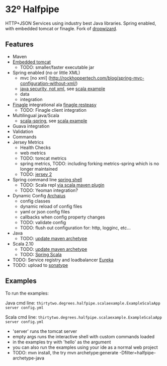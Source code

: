 32º Halfpipe
====================

HTTP+JSON Services using industry best Java libraries.
Spring enabled, with embedded tomcat or finagle.  Fork of [dropwizard](http://dropwizard.codahale.com/).

Features
-----
- Maven
- [Embedded tomcat](http://tomcat.apache.org/maven-plugin-2/executable-war-jar.html)
    - TODO: smaller/faster executable jar
- Spring enabled (no or little XML)
    - mvc [no xml] (http://rockhoppertech.com/blog/spring-mvc-configuration-without-xml/)
    - [java security, not xml](http://blog.springsource.org/2011/08/01/spring-security-configuration-with-scala/), see [scala example](https://github.com/32degrees/halfpipe/tree/master/scala-example)
    - data
    - integration
- [Finagle](http://twitter.github.com/finagle/) integrational ala [finagle resteasy](https://github.com/opower/finagle-resteasy)
    - TODO: Finagle client integration
- Multilingual java/Scala
    - [scala-spring](https://github.com/ewolff/scala-spring), see [scala example](https://github.com/32degrees/halfpipe/tree/master/scala-example)
- Guava integration
- Validation
- Commands
- Jersey Metrics
    - Health Checks
    - web metrics
    - TODO: tomcat metrics
    - spring metrics, TODO: including forking metrics-spring which is no longer maintained
    - TODO: [jersey 2](http://jersey.java.net/documentation/snapshot/index.html)
- Spring command line [spring shell](http://www.springsource.org/spring-shell/)
    - TODO: Scala repl [via scala maven plugin](http://davidb.github.com/scala-maven-plugin/example_console.html)
    - TODO: Yeoman integration?
- Dynamic Config [Archaius](https://github.com/Netflix/archaius)
    - config classes
    - dynamic reload of config files
    - yaml or json config files
    - callbacks when config property changes
    - TODO: validate config
    - TODO: flush out configuration for: http, logginc, etc...
- Java
    - TODO: [update maven archetype](http://maven.apache.org/archetype/maven-archetype-plugin/advanced-usage.html)
- Scala 2.10
    - TODO: [update maven archetype](http://maven.apache.org/archetype/maven-archetype-plugin/advanced-usage.html)
    - TODO: [Spring Scala](http://blog.springsource.org/2012/12/10/introducing-spring-scala)
- TODO: Service registry and loadbalancer [Eureka](https://github.com/Netflix/eureka)
- TODO: upload to [sonatype](https://docs.sonatype.org/display/Repository/Sonatype+OSS+Maven+Repository+Usage+Guide)

Examples
-----
To run the examples:

Java cmd line: `thirtytwo.degrees.halfpipe.scalaexample.ExampleScalaApp server config.yml`

Scala cmd line: `thirtytwo.degrees.halfpipe.scalaexample.ExampleScalaApp server config.yml`

- 'server' runs the tomcat server
- empty args runs the interactive shell with custom commands loaded
- in the examples try with 'hello' as the argument
- you can also run the examples using your ide as a normal web project
- TODO: mvn install, the try mvn archetype:generate -Dfilter=halfpipe-archetype-java
